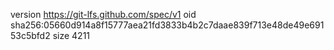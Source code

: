 version https://git-lfs.github.com/spec/v1
oid sha256:05660d914a8f15777aea21fd3833b4b2c7daae839f713e48de49e69153c5bfd2
size 4211
